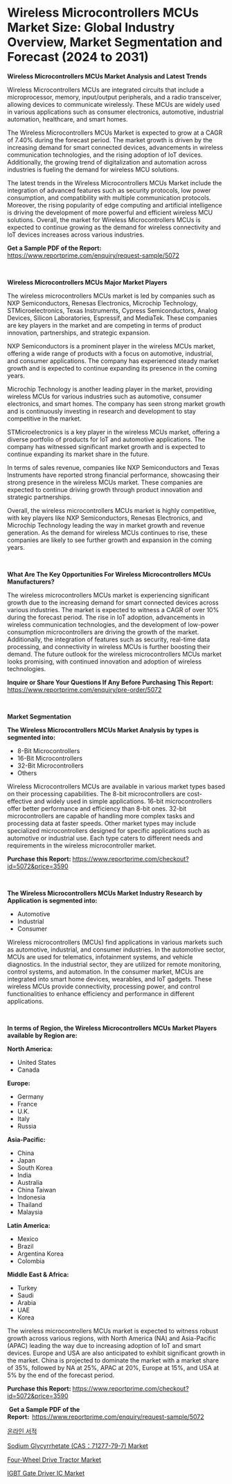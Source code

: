 <p><h1>Wireless Microcontrollers MCUs Market Size: Global Industry Overview, Market Segmentation and Forecast (2024 to 2031)</h1></p><p><strong>Wireless Microcontrollers MCUs Market Analysis and Latest Trends</strong></p>
<p><p>Wireless Microcontrollers MCUs are integrated circuits that include a microprocessor, memory, input/output peripherals, and a radio transceiver, allowing devices to communicate wirelessly. These MCUs are widely used in various applications such as consumer electronics, automotive, industrial automation, healthcare, and smart homes.</p><p>The Wireless Microcontrollers MCUs Market is expected to grow at a CAGR of 7.40% during the forecast period. The market growth is driven by the increasing demand for smart connected devices, advancements in wireless communication technologies, and the rising adoption of IoT devices. Additionally, the growing trend of digitalization and automation across industries is fueling the demand for wireless MCU solutions.</p><p>The latest trends in the Wireless Microcontrollers MCUs Market include the integration of advanced features such as security protocols, low power consumption, and compatibility with multiple communication protocols. Moreover, the rising popularity of edge computing and artificial intelligence is driving the development of more powerful and efficient wireless MCU solutions. Overall, the market for Wireless Microcontrollers MCUs is expected to continue growing as the demand for wireless connectivity and IoT devices increases across various industries.</p></p>
<p><strong>Get a Sample PDF of the Report:&nbsp;</strong> <a href="https://www.reportprime.com/enquiry/request-sample/5072">https://www.reportprime.com/enquiry/request-sample/5072</a></p>
<p>&nbsp;</p>
<p><strong>Wireless Microcontrollers MCUs Major Market Players</strong></p>
<p><p>The wireless microcontrollers MCUs market is led by companies such as NXP Semiconductors, Renesas Electronics, Microchip Technology, STMicroelectronics, Texas Instruments, Cypress Semiconductors, Analog Devices, Silicon Laboratories, Espressif, and MediaTek. These companies are key players in the market and are competing in terms of product innovation, partnerships, and strategic expansion.</p><p>NXP Semiconductors is a prominent player in the wireless MCUs market, offering a wide range of products with a focus on automotive, industrial, and consumer applications. The company has experienced steady market growth and is expected to continue expanding its presence in the coming years.</p><p>Microchip Technology is another leading player in the market, providing wireless MCUs for various industries such as automotive, consumer electronics, and smart homes. The company has seen strong market growth and is continuously investing in research and development to stay competitive in the market.</p><p>STMicroelectronics is a key player in the wireless MCUs market, offering a diverse portfolio of products for IoT and automotive applications. The company has witnessed significant market growth and is expected to continue expanding its market share in the future.</p><p>In terms of sales revenue, companies like NXP Semiconductors and Texas Instruments have reported strong financial performance, showcasing their strong presence in the wireless MCUs market. These companies are expected to continue driving growth through product innovation and strategic partnerships.</p><p>Overall, the wireless microcontrollers MCUs market is highly competitive, with key players like NXP Semiconductors, Renesas Electronics, and Microchip Technology leading the way in market growth and revenue generation. As the demand for wireless MCUs continues to rise, these companies are likely to see further growth and expansion in the coming years.</p></p>
<p>&nbsp;</p>
<p><strong>What Are The Key Opportunities For Wireless Microcontrollers MCUs Manufacturers?</strong></p>
<p><p>The wireless microcontrollers MCUs market is experiencing significant growth due to the increasing demand for smart connected devices across various industries. The market is expected to witness a CAGR of over 10% during the forecast period. The rise in IoT adoption, advancements in wireless communication technologies, and the development of low-power consumption microcontrollers are driving the growth of the market. Additionally, the integration of features such as security, real-time data processing, and connectivity in wireless MCUs is further boosting their demand. The future outlook for the wireless microcontrollers MCUs market looks promising, with continued innovation and adoption of wireless technologies.</p></p>
<p><strong>Inquire or Share Your Questions If Any Before Purchasing This Report:</strong> <a href="https://www.reportprime.com/enquiry/pre-order/5072">https://www.reportprime.com/enquiry/pre-order/5072</a></p>
<p>&nbsp;</p>
<p><strong>Market Segmentation</strong></p>
<p><strong>The Wireless Microcontrollers MCUs Market Analysis by types is segmented into:</strong></p>
<p><ul><li>8-Bit Microcontrollers</li><li>16-Bit Microcontrollers</li><li>32-Bit Microcontrollers</li><li>Others</li></ul></p>
<p><p>Wireless Microcontrollers MCUs are available in various market types based on their processing capabilities. The 8-bit microcontrollers are cost-effective and widely used in simple applications. 16-bit microcontrollers offer better performance and efficiency than 8-bit ones. 32-bit microcontrollers are capable of handling more complex tasks and processing data at faster speeds. Other market types may include specialized microcontrollers designed for specific applications such as automotive or industrial use. Each type caters to different needs and requirements in the wireless microcontroller market.</p></p>
<p><strong>Purchase this Report:&nbsp;</strong><a href="https://www.reportprime.com/checkout?id=5072&price=3590">https://www.reportprime.com/checkout?id=5072&price=3590</a></p>
<p>&nbsp;</p>
<p><strong>The Wireless Microcontrollers MCUs Market Industry Research by Application is segmented into:</strong></p>
<p><ul><li>Automotive</li><li>Industrial</li><li>Consumer</li></ul></p>
<p><p>Wireless microcontrollers (MCUs) find applications in various markets such as automotive, industrial, and consumer industries. In the automotive sector, MCUs are used for telematics, infotainment systems, and vehicle diagnostics. In the industrial sector, they are utilized for remote monitoring, control systems, and automation. In the consumer market, MCUs are integrated into smart home devices, wearables, and IoT gadgets. These wireless MCUs provide connectivity, processing power, and control functionalities to enhance efficiency and performance in different applications.</p></p>
<p>&nbsp;</p>
<p><strong>In terms of Region, the Wireless Microcontrollers MCUs Market Players available by Region are:</strong></p>
<p>
    <p> <strong> North America: </strong>
        <ul>
            <li>United States</li>
            <li>Canada</li>
        </ul>
        </p> 
    <p> <strong> Europe: </strong>
        <ul>
            <li>Germany</li>
            <li>France</li>
            <li>U.K.</li>
            <li>Italy</li>
            <li>Russia</li>
        </ul>
        </p> 
    <p> <strong> Asia-Pacific: </strong>
        <ul>
            <li>China</li>
            <li>Japan</li>
            <li>South Korea</li>
            <li>India</li>
            <li>Australia</li>
            <li>China Taiwan</li>
            <li>Indonesia</li>
            <li>Thailand</li>
            <li>Malaysia</li>
        </ul>
        </p> 
    <p> <strong> Latin America: </strong>
        <ul>
            <li>Mexico</li>
            <li>Brazil</li>
            <li>Argentina Korea</li>
            <li>Colombia</li>
        </ul>
        </p> 
    <p> <strong> Middle East & Africa: </strong>
        <ul>
            <li>Turkey</li>
            <li>Saudi</li>
            <li>Arabia</li>
            <li>UAE</li>
            <li>Korea</li>
        </ul>
    </p>
    </p>
<p><p>The wireless microcontrollers MCUs market is expected to witness robust growth across various regions, with North America (NA) and Asia-Pacific (APAC) leading the way due to increasing adoption of IoT and smart devices. Europe and USA are also anticipated to exhibit significant growth in the market. China is projected to dominate the market with a market share of 35%, followed by NA at 25%, APAC at 20%, Europe at 15%, and USA at 5% by the end of the forecast period.</p></p>
<p><strong>Purchase this Report: </strong><a href="https://www.reportprime.com/checkout?id=5072&price=3590">https://www.reportprime.com/checkout?id=5072&price=3590</a></p>
<p>&nbsp;<strong>Get a Sample PDF of the Report:&nbsp;&nbsp;</strong><a href="https://www.reportprime.com/enquiry/request-sample/5072">https://www.reportprime.com/enquiry/request-sample/5072</a></p>
<p><strong></strong></p>
<p><p><a href="https://github.com/laholand/Market-Research-Report-List-3/blob/main/912148514317.md">온라인 서적</a></p><p><a href="https://www.linkedin.com/pulse/sodium-glycyrrhetate-cas71277-79-7-market-size-growth-forecast-fkhae?trackingId=v7l13rSwpGcEU9tiG5w9KA%3D%3D">Sodium Glycyrrhetate (CAS：71277-79-7) Market</a></p><p><a href="https://www.linkedin.com/pulse/four-wheel-drive-tractor-market-size-focuses-dynamics-in-depth-wuwae?trackingId=tu54o%2F2J%2BBuxM43pSEa2QA%3D%3D">Four-Wheel Drive Tractor Market</a></p><p><a href="https://github.com/JameTravis/Market-Research-Report-List-4/blob/main/igbt-gate-driver-ic-market.md">IGBT Gate Driver IC Market</a></p></p>